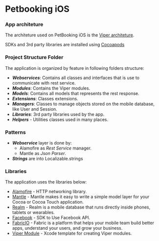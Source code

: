 # Petbooking iOS


### App architeture

The architeture used on PetBooking iOS is the [Viper architeture](https://www.objc.io/issues/13-architecture/viper/).

SDKs and 3rd party libraries are installed using [Cocoapods](https://cocoapods.org/)

### Project Structure Folder
The application is organized by feature in following folders structure:

+ **_Webservices_**:  Contains all classes and interfaces that is use to communicate with rest service.
+ **_Modules_**: Contains the Viper modules.
+ **_Models_**: Contains all models that represents the rest response.
+ **_Extensions_**: Classes extensions.
+ **_Managers_**: Classes to manage objects stored on the mobile database, like User and Session.
+ **_Libraries_**: 3rd party libraries used by the app.
+ **_Helpers_** - Utilities classes used in many places.
 

### Patterns
+ **_Webservice_** layer is done by:
  - Alamofire as *Rest Service* manager.
  - Mantle as *Json Parser*.
+ **_Strings_** are into Localizable.strings

 
### Libraries
The application uses the libraries below:
+ [Alamofire](https://github.com/Alamofire/Alamofire) - HTTP networking library.
+ [Mantle](https://github.com/Mantle/Mantle) - Mantle makes it easy to write a simple model layer for your Cocoa or Cocoa Touch application.
+ [Realm](https://realm.io) - Realm is a mobile database that runs directly inside phones, tablets or wearables.
+ [Facebook](https://github.com/facebook/facebook-sdk-swift) - SDK to Use Facebook API.
+ [FabricIO](https://get.fabric.io/) - Fabric is a platform that helps your mobile team build better apps, understand your users, and grow your business.
+ [Viper Module](https://github.com/Juanpe/Swift-VIPER-Module) - Xcode template for creating Viper modules.

